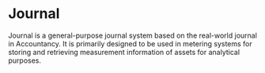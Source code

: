 # Journal

Journal is a general-purpose journal system based on the real-world journal in Accountancy. It is primarily designed to be used in metering systems for storing and retrieving measurement information of assets for analytical purposes.

